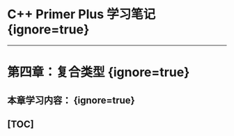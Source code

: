 # C++ Primer Plus 学习笔记 {ignore=true}
---

# 第四章：复合类型 {ignore=true}

## 本章学习内容： {ignore=true}
[TOC]
---

